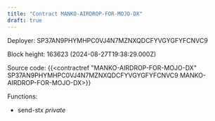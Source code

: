 ```yaml
---
title: "Contract MANKO-AIRDROP-FOR-MOJO-DX"
draft: true
---
```

Deployer: SP37AN9PHYMHPC0VJ4N7MZNXQDCFYVGYGFYFCNVC9


 



Block height: 163623 (2024-08-27T19:38:29.000Z)

Source code: {{<contractref "MANKO-AIRDROP-FOR-MOJO-DX" SP37AN9PHYMHPC0VJ4N7MZNXQDCFYVGYGFYFCNVC9 MANKO-AIRDROP-FOR-MOJO-DX>}}

Functions:

* send-stx _private_

